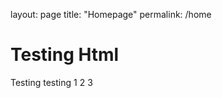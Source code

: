 layout: page
title: "Homepage"
permalink: /home

 <!DOCTYPE html>
<html>
<head>
<title>Page Title</title>
</head>
<body>

<h1>Testing Html</h1>
<p>Testing testing 1 2 3</p>

</body>
</html> 

